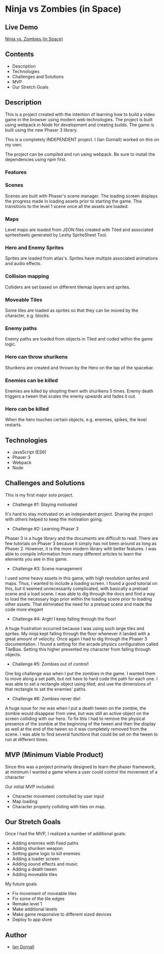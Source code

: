 # Ninja vs Zombies (in Space)

## Live Demo
[Ninja vs. Zombies (in Space)](https://iangornall.github.io/ninja-game/)

## Contents
  * Description
  * Technologies
  * Challenges and Solutions
  * MVP
  * Our Stretch Goals

## Description

This is a project created with the intention of learning how to build a video game in the browser using modern web technologies.  The project is built using webpack in Node for development and creating builds.  The game is built using the new Phaser 3 library.

This is a completely INDEPENDENT project.  I (Ian Gornall) worked on this on my own.

The project can be compiled and run using webpack.  Be sure to install the dependencies using npm first.

### Features

### Scenes
Scenes are built with Phaser's scene manager.  The loading screen displays the progress made in loading assets prior to starting the game.  This transitions to the level 1 scene once all the assets are loaded.

### Maps
Level maps are loaded from JSON files created with Tiled and associated spritesheets generated by Leshy SpriteSheet Tool.

### Hero and Enemy Sprites
Sprites are loaded from atlas's.  Sprites have multiple associated animations and audio effects.

### Collision mapping
Colliders are set based on different tilemap layers and sprites.

### Moveable Tiles
Some tiles are loaded as sprites so that they can be moved by the character, e.g. blocks.

### Enemy paths
Enemy paths are loaded from objects in Tiled and coded within the game logic.

### Hero can throw shurikens
Shurikens are created and thrown by the Hero on the tap of the spacebar.

### Enemies can be killed
Enemies are killed by shopting them with shurikens 5 times.
Enemy death triggers a tween that scales the enemy upwards and fades it out.

### Hero can be killed
When the hero touches certain objects, e.g. enemies, spikes, the level restarts.

## Technologies
  * JavaScript (ES6)
  * Phaser 3
  * Webpack
  * Node

## Challenges and Solutions
This is my first major solo project.  

  * Challenge #1: Staying motivated

  It's hard to stay motivated on an independent project.  Sharing the project with others helped to keep the motivation going.
  
  * Challenge #2: Learning Phaser 3

  Phaser 3 is a huge library and the documents are difficult to read.  There are few tutorials on Phaser 3 because it simply has not been around as long as Phaser 2.  However, it is the more modern library with better features.  I was able to compile information from many different articles to learn the elements you see in this game.

  * Challenge #3: Scene management

  I used some heavy assets in this game, with high resolution sprites and maps.  Thus, I wanted to include a loading screen.  I found a good tutorial on this, but it seemed unnecessarily complicated, with basically a preload scene and a load scene.  I was able to dig through the docs and find a way to load the necessary logo prior within the loading scene prior to loading other assets.  That eliminated the need for a preload scene and made the code more elegant

  * Challenge #4: Argh!  I keep falling through the floor!

  A huge frustration occurred because I was using such large tiles and sprites.  My ninja kept falling through the floor whenever it landed with a great amount of velocity.  Once again I had to dig through the Phaser 3 documentation.  I found a setting for the arcade physics configuration called TileBias.  Setting this higher prevented my character from falling through objects.

  * Challenge #5: Zombies out of control!
  
  One big challenge was when I put the zombies in the game.  I wanted them to move along a set path, but not have to hard code the path for each one.  I was able to set a rectangle object using tiled, and use the dimensions of that rectangle to set the enemies' paths.

  * Challenge #6: Zombies never die!
  
  A huge issue for me was when I put a death tween on the zombie, the zombie would disappear from view, but was still an active object on the screen colliding with our hero.  To fix this I had to remove the physical presence of the zombie at the beginning of the tween and then the display as well at the end of the tween so it was completely removed from the scene.  I was able to find several functions that could be set on the tween to run at different times.

## MVP (Minimum Viable Product)
Since this was a project primarily designed to learn the phaser framework, at minimum I wanted a game where a user could control the movement of a character

Our initial MVP included:
* Character movement controlled by user input
* Map loading
* Character properly colliding with tiles on map.

## Our Stretch Goals
Once I had the MVP, I realized a number of additional goals:
* Adding enemies with fixed paths
* Adding shuriken weapon
* Setting game logic to kill enemies
* Adding a loader screen
* Adding sound effects and music
* Adding a death tween
* Adding moveable tiles

My future goals
* Fix movement of moveable tiles
* Fix some of the tile edges
* Remake level 1
* Make additional levels
* Make game responsive to different sized devices
* Deploy to app store

## Author
  * [Ian Gornall](https://github.com/iangornall/)
